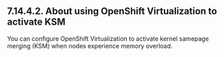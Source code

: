 ## 7.14.4.2. About using OpenShift Virtualization to activate KSM

You can configure OpenShift Virtualization to activate kernel samepage merging (KSM) when nodes experience memory overload.

